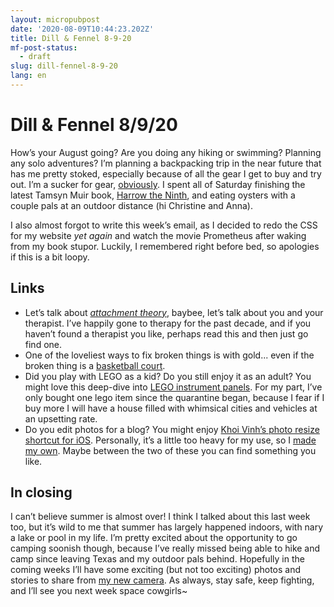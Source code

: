 ```yaml
---
layout: micropubpost
date: '2020-08-09T10:44:23.202Z'
title: Dill & Fennel 8-9-20
mf-post-status:
  - draft
slug: dill-fennel-8-9-20
lang: en
---
```

# Dill & Fennel 8/9/20

How’s your August going? Are you doing any hiking or swimming? Planning any solo adventures? I’m planning a backpacking trip in the near future that has me pretty stoked, especially because of all the gear I get to buy and try out. I’m a sucker for gear, [obviously](https://www.brookshelley.com/posts/2020-03-16-traveling-during-a-pandemic/). I spent all of Saturday finishing the latest Tamsyn Muir book, [Harrow the Ninth](https://bookshop.org/books/harrow-the-ninth/9781250313225), and eating oysters with a couple pals at an outdoor distance (hi Christine and Anna).

I also almost forgot to write this week’s email, as I decided to redo the CSS for my website *yet again* and watch the movie Prometheus after waking from my book stupor. Luckily, I remembered right before bed, so apologies if this is a bit loopy.

## Links

* Let’s talk about [*attachment theory*](https://aeon.co/essays/how-attachment-theory-works-in-the-therapeutic-relationship), baybee, let’s talk about you and your therapist. I’ve happily gone to therapy for the past decade, and if you haven’t found a therapist you like, perhaps read this and then just go find one.
* One of the loveliest ways to fix broken things is with gold... even if the broken thing is a [basketball court](https://thekidshouldseethis.com/post/kintsugi-court-victor-solomon-video).
* Did you play with LEGO as a kid? Do you still enjoy it as an adult? You might love this deep-dive into [LEGO instrument panels](https://www.designedbycave.co.uk/2020/LEGO-Interface-UX/). For my part, I’ve only bought one lego item since the quarantine began, because I fear if I buy more I will have a house filled with whimsical cities and vehicles at an upsetting rate.
* Do you edit photos for a blog? You might enjoy [Khoi Vinh’s photo resize shortcut for iOS](https://www.subtraction.com/2020/08/06/exactpic-a-shortcut-for-precise-image-outputs-on-ios/). Personally, it’s a little too heavy for my use, so I [made my own](https://www.icloud.com/shortcuts/c759c619e2d7405d9bbb6bc49808f5b8). Maybe between the two of these you can find something you like.

## In closing

I can’t believe summer is almost over! I think I talked about this last week too, but it’s wild to me that summer has largely happened indoors, with nary a lake or pool in my life. I’m pretty excited about the opportunity to go camping soonish though, because I’ve really missed being able to hike and camp since leaving Texas and my outdoor pals behind. Hopefully in the coming weeks I’ll have some exciting (but not too exciting) photos and stories to share from [my new camera](https://www.brookshelley.com/posts/2020-08-07-a-few-weeks-with-a/). As always, stay safe, keep fighting, and I’ll see you next week space cowgirls~
